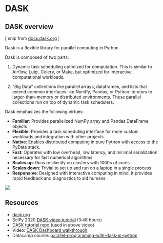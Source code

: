 # DASK

## DASK overview

\[ snip from [docs.dask.org](https://docs.dask.org/) \]

Dask is a flexible library for parallel computing in Python.

Dask is composed of two parts:

1. Dynamic task scheduling optimized for computation. This is similar to Airflow, Luigi, Celery, or Make, but optimized for interactive computational workloads.

2. “Big Data” collections like parallel arrays, dataframes, and lists that extend common interfaces like NumPy, Pandas, or Python iterators to larger-than-memory or distributed environments. These parallel collections run on top of dynamic task schedulers.

Dask emphasizes the following virtues:

* **Familiar**: Provides parallelized NumPy array and Pandas DataFrame objects
* **Flexible**: Provides a task scheduling interface for more custom workloads and integration with other projects.
* **Native**: Enables distributed computing in pure Python with access to the PyData stack.
* **Fast**: Operates with low overhead, low latency, and minimal serialization necessary for fast numerical algorithms
* **Scales up**: Runs resiliently on clusters with 1000s of cores
* **Scales down**: Trivial to set up and run on a laptop in a single process
* **Responsive**: Designed with interactive computing in mind, it provides rapid feedback and diagnostics to aid humans

![](https://docs.dask.org/en/latest/_images/dask-overview.svg)

## Resources

* [dask.org](https://dask.org/)
* SciPy 2020 [DASK video tutorial](https://www.youtube.com/watch?v=EybGGLbLipI&ab_channel=Enthought) (3:48 hours)
* [DASK tutorial repo](https://github.com/dask/dask-tutorial) (used in above video)
* Video: [DASK Dashboard walkthrough](https://www.youtube.com/watch?v=N_GqzcuGLCY&t=191s&ab_channel=MatthewRocklin)
* Datacamp course: [parallel-programming-with-dask-in-python](https://app.datacamp.com/learn/courses/parallel-programming-with-dask-in-python)


## 
